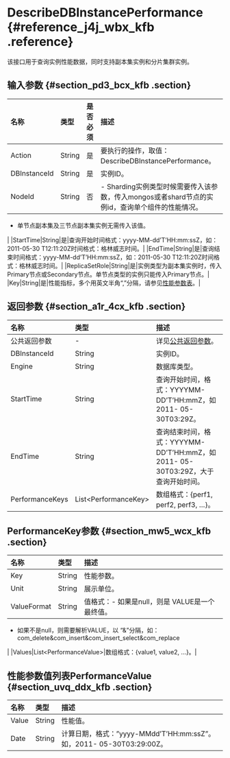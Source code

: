 # DescribeDBInstancePerformance {#reference_j4j_wbx_kfb .reference}

该接口用于查询实例性能数据，同时支持副本集实例和分片集群实例。

## 输入参数 {#section_pd3_bcx_kfb .section}

|名称|类型|是否必须|描述|
|:-|:-|:---|:-|
|Action|String|是|要执行的操作，取值：DescribeDBInstancePerformance。|
|DBInstanceId|String|是|实例ID。|
|NodeId|String|否| -   Sharding实例类型时候需要传入该参数，传入mongos或者shard节点的实例id，查询单个组件的性能情况。
-   单节点副本集及三节点副本集实例无需传入该值。

 |
|StartTime|String|是|查询开始时间格式：yyyy-MM-dd’T’HH:mm:ssZ，如：2011-05-30 T12:11:20Z时间格式：格林威志时间。|
|EndTime|String|是|查询结束时间格式：yyyy-MM-dd’T’HH:mm:ssZ，如：2011-05-30 T12:11:20Z时间格式：格林威志时间。|
|ReplicaSetRole|String|是|实例类型为副本集实例时，传入Primary节点或Secondary节点。单节点类型的实例只能传入Primary节点。|
|Key|String|是|性能指标，多个用英文半角“,”分隔，请参见[性能参数表](intl.zh-CN/API参考/API参考/附表/性能监控表.md#)。|

## 返回参数 {#section_a1r_4cx_kfb .section}

|名称|类型|描述|
|:-|:-|:-|
|公共返回参数|-|详见[公共返回参数](intl.zh-CN/API参考/API参考/公共参数.md#)。|
|DBInstanceId|String|实例ID。|
|Engine|String|数据库类型。|
|StartTime|String|查询开始时间，格式：YYYYMM-DD’T’HH:mmZ，如2011- 05-30T03:29Z。|
|EndTime|String|查询结束时间，格式：YYYYMM-DD’T’HH:mmZ，如2011- 05-30T03:29Z，大于查询开始时间。|
|PerformanceKeys|List<PerformanceKey\>|数组格式：\{perf1, perf2, perf3, …\}。|

## PerformanceKey参数 {#section_mw5_wcx_kfb .section}

|名称|类型|描述|
|:-|:-|:-|
|Key|String|性能参数。|
|Unit|String|展示单位。|
|ValueFormat|String|值格式：-   如果是null，则是 VALUE是一个最终值。
-   如果不是null，则需要解析VALUE，以 “&”分隔，如：com\_delete&com\_insert&com\_insert\_select&com\_replace

|
|Values|List<PerformanceValue\>|数组格式：\{value1, value2, …\}。|

## 性能参数值列表PerformanceValue {#section_uvq_ddx_kfb .section}

|名称|类型|描述|
|:-|:-|:-|
|Value|String|性能值。|
|Date|String|计算日期，格式：”yyyy-MMdd’T’HH:mm:ssZ”。如，2011- 05-30T03:29:00Z。|

